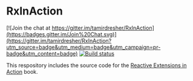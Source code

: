 # RxInAction

[![Join the chat at https://gitter.im/tamirdresher/RxInAction](https://badges.gitter.im/Join%20Chat.svg)](https://gitter.im/tamirdresher/RxInAction?utm_source=badge&utm_medium=badge&utm_campaign=pr-badge&utm_content=badge)
[![Build status](https://ci.appveyor.com/api/projects/status/hshhkn2vlqkh847y?svg=true)](https://ci.appveyor.com/project/tamirdresher/rxinaction)

This respository includes the source code for the [Reactive Extensions in Action](http://manning.com/)  book.
